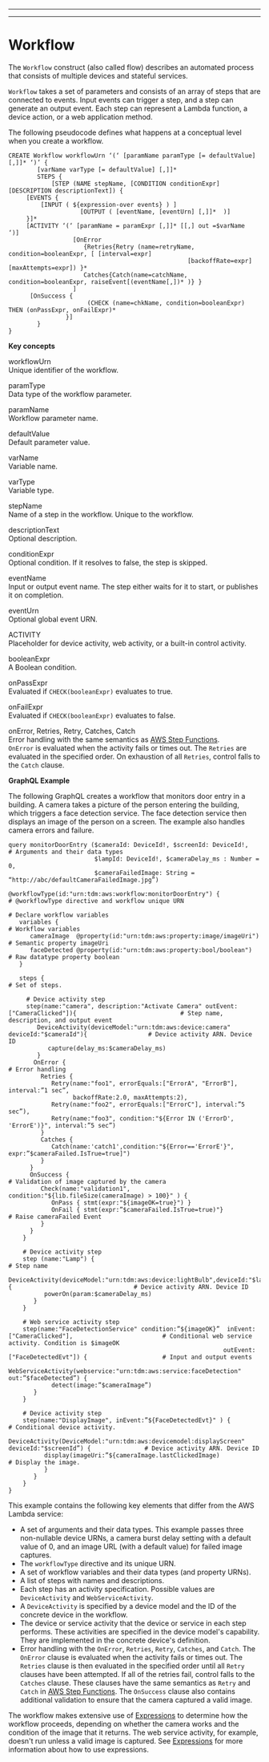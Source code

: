--------

--------

# Workflow<a name="iot-tg-models-tdm-iot-workflow"></a>

The `Workflow` construct \(also called flow\) describes an automated process that consists of multiple devices and stateful services\. 

`Workflow` takes a set of parameters and consists of an array of steps that are connected to events\. Input events can trigger a step, and a step can generate an output event\. Each step can represent a Lambda function, a device action, or a web application method\.

The following pseudocode defines what happens at a conceptual level when you create a workflow\.

```
CREATE Workflow workflowUrn ‘(‘ [paramName paramType [= defaultValue] [,]]* ‘)’ {
        [varName varType [= defaultValue] [,]]*       
        STEPS {
            [STEP (NAME stepName, [CONDITION conditionExpr]  [DESCRIPTION descriptionText]) {
	 [EVENTS {
	     [INPUT ( ${expression-over events} ) ]
                    [OUTPUT ( [eventName, [eventUrn] [,]]*  )]
	 }]*
	 [ACTIVITY ‘(‘ [paramName = paramExpr [,]]* [[,] out =$varName  ‘)]
                  [OnError 
                     {Retries{Retry (name=retryName, condition=booleanExpr, [ [interval=expr] 
                                                  [backoffRate=expr] [maxAttempts=expr]) }*
                     Catches{Catch(name=catchName, condition=booleanExpr, raiseEvent[(eventName[,])* )} } 
                  ]   
	  [OnSuccess {
                      (CHECK (name=chkName, condition=booleanExpr) THEN (onPassExpr, onFailExpr)*	
                }]
        } 
}
```

**Key concepts**

workflowUrn  
Unique identifier of the workflow\.

paramType  
Data type of the workflow parameter\.

paramName  
Workflow parameter name\.

defaultValue  
Default parameter value\.

varName  
Variable name\.

varType  
Variable type\.

stepName  
Name of a step in the workflow\. Unique to the workflow\.

descriptionText  
Optional description\.

conditionExpr  
Optional condition\. If it resolves to false, the step is skipped\.

eventName  
Input or output event name\. The step either waits for it to start, or publishes it on completion\.

eventUrn  
Optional global event URN\.

ACTIVITY  
Placeholder for device activity, web activity, or a built\-in control activity\.

booleanExpr  
A Boolean condition\.

onPassExpr  
Evaluated if `CHECK(booleanExpr)` evaluates to true\.

onFailExpr  
Evaluated if `CHECK(booleanExpr)` evaluates to false\.

onError, Retries, Retry, Catches, Catch  
Error handling with the same semantics as [AWS Step Functions](https://docs.aws.amazon.com/step-functions/latest/dg/concepts-error-handling.html)\.   
`OnError` is evaluated when the activity fails or times out\. The `Retries` are evaluated in the specified order\. On exhaustion of all `Retries`, control falls to the `Catch` clause\.

**GraphQL Example**

The following GraphQL creates a workflow that monitors door entry in a building\. A camera takes a picture of the person entering the building, which triggers a face detection service\. The face detection service then displays an image of the person on a screen\. The example also handles camera errors and failure\.

```
query monitorDoorEntry ($cameraId: DeviceId!, $screenId: DeviceId!,                                             # Arguments and their data types
                        $lampId: DeviceId!, $cameraDelay_ms : Number = 0,
                        $cameraFailedImage: String = “http://abc/defaultCameraFailedImage.jpg”)
                        @workflowType(id:"urn:tdm:aws:workflow:monitorDoorEntry") {                   # @workflowType directive and workflow unique URN

# Declare workflow variables
   variables {                                                                                                  # Workflow variables
      cameraImage  @property(id:"urn:tdm:aws:property:image/imageUri")                                # Semantic property imageUri
      faceDetected @property(id:"urn:tdm:aws:property:bool/boolean")                                  # Raw datatype property boolean
   }

   steps {                                                                                                      # Set of steps.
   
     # Device activity step
     step(name:"camera", description:"Activate Camera" outEvent:["CameraClicked"]){                             # Step name, description, and output event
        DeviceActivity(deviceModel:"urn:tdm:aws:device:camera" deviceId:"$cameraId"){                 # Device activity ARN. Device ID
           capture(delay_ms:$cameraDelay_ms)
        }
       OnError {                                                                                                # Error handling
         Retries {
            Retry(name:"foo1", errorEquals:["ErrorA", "ErrorB"], interval:”1 sec”, 
                  backoffRate:2.0, maxAttempts:2),
            Retry(name:"foo2", errorEquals:["ErrorC"], interval:”5 sec”),
            Retry(name:"foo3", condition:"${Error IN ('ErrorD', 'ErrorE')}", interval:”5 sec”)
         }
         Catches {
            Catch(name:'catch1',condition:"${Error=='ErrorE'}", expr:”$cameraFailed.IsTrue=true]")
         }
      }
      OnSuccess {                                                                                               # Validation of image captured by the camera
         Check(name:"validation1", condition:"${lib.fileSize(cameraImage) > 100}" ) {
            OnPass { stmt(expr:"${imageOK=true}") }
            OnFail { stmt(expr:”$cameraFailed.IsTrue=true)"}                                                    # Raise cameraFailed Event
         }
      }
    }
    
    # Device activity step
    step (name:"Lamp") {                                                                                        # Step name
         DeviceActivity(deviceModel:"urn:tdm:aws:device:lightBulb",deviceId:"$lampId"){                                  # Device activity ARN. Device ID
          powerOn(param:$cameraDelay_ms)
       }
    }
    
    # Web service activity step
    step(name:"FaceDetectionService" condition:”${imageOK}”  inEvent:["CameraClicked"],                         # Conditional web service activity. Condition is $imageOK
                                                            outEvent:["FaceDetectedEvt"]) {                     # Input and output events
         WebServiceActivity(webservice:"urn:tdm:aws:service:faceDetection" out:”$faceDetected”) {
            detect(image:”$cameraImage”)
       }
    }
    
    # Device activity step
    step(name:"DisplayImage", inEvent:”${FaceDetectedEvt}" ) {                                                  # Conditional device activity. 
       DeviceActivity(DeviceModel:"urn:tdm:aws:devicemodel:displayScreen" deviceId:"$screenId”) {               # Device activity ARN. Device ID
          display(imageUri:”${cameraImage.lastClickedImage)                                                     # Display the image.
          }
       }
    }
}
```

This example contains the following key elements that differ from the AWS Lambda service:
+ A set of arguments and their data types\. This example passes three non\-nullable device URNs, a camera burst delay setting with a default value of 0, and an image URL \(with a default value\) for failed image captures\.
+ The `workflowType` directive and its unique URN\.
+ A set of workflow variables and their data types \(and property URNs\)\.
+ A list of steps with names and descriptions\.
+ Each step has an activity specification\. Possible values are `DeviceActivity` and `WebServiceActivity`\.
+ A `DeviceActivity` is specified by a device model and the ID of the concrete device in the workflow\.
+ The device or service activity that the device or service in each step performs\. These activities are specified in the device model's capability\. They are implemented in the concrete device's definition\.
+ Error handling with the `OnError`, `Retries`, `Retry`, `Catches`, and `Catch`\. The `OnError` clause is evaluated when the activity fails or times out\. The `Retries` clause is then evaluated in the specified order until all `Retry` clauses have been attempted\. If all of the retries fail, control falls to the `Catches` clause\. These clauses have the same semantics as `Retry` and `Catch` in [AWS Step Functions](https://docs.aws.amazon.com/step-functions/latest/dg/concepts-error-handling.html)\. The `OnSuccess` clause also contains additional validation to ensure that the camera captured a valid image\.

The workflow makes extensive use of [Expressions]() to determine how the workflow proceeds, depending on whether the camera works and the condition of the image that it returns\. The web service activity, for example, doesn't run unless a valid image is captured\. See [Expressions]() for more information about how to use expressions\.